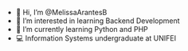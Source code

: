 - 👋 Hi, I’m @MelissaArantesB
- 👀 I’m interested in learning Backend Development 
- 🌱 I’m currently learning Python and PHP
- :computer: Information Systems undergraduate at UNIFEI

<!---
MelissaArantesB/MelissaArantesB is a ✨ special ✨ repository because its `README.md` (this file) appears on your GitHub profile.
You can click the Preview link to take a look at your changes.
--->
